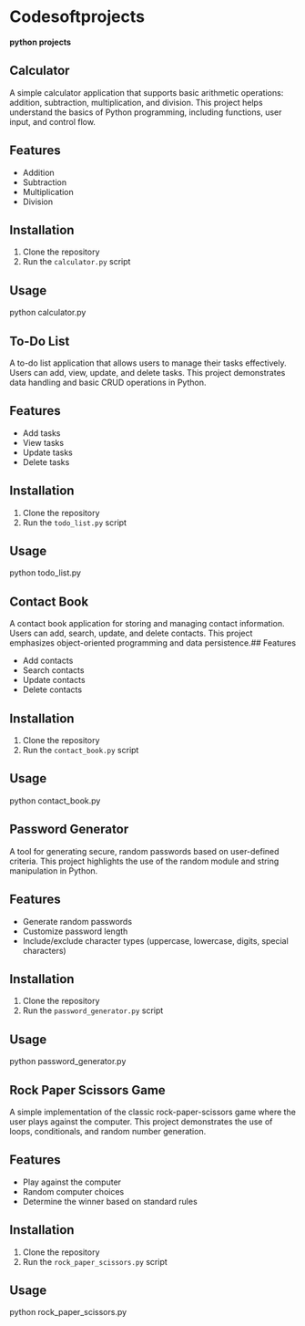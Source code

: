# Codesoftprojects
**python projects**

## Calculator
A simple calculator application that supports basic arithmetic operations: addition, subtraction, multiplication, and division. This project helps understand the basics of Python programming, including functions, user input, and control flow.
## Features
- Addition
- Subtraction
- Multiplication
- Division
## Installation
1. Clone the repository
2. Run the `calculator.py` script
## Usage
python calculator.py


## To-Do List
A to-do list application that allows users to manage their tasks effectively. Users can add, view, update, and delete tasks. This project demonstrates data handling and basic CRUD operations in Python.
## Features
- Add tasks
- View tasks
- Update tasks
- Delete tasks
## Installation
1. Clone the repository
2. Run the `todo_list.py` script
## Usage
python todo_list.py


## Contact Book
A contact book application for storing and managing contact information. Users can add, search, update, and delete contacts. This project emphasizes object-oriented programming and data persistence.## Features
- Add contacts
- Search contacts
- Update contacts
- Delete contacts
## Installation
1. Clone the repository
2. Run the `contact_book.py` script
## Usage
python contact_book.py


## Password Generator
A tool for generating secure, random passwords based on user-defined criteria. This project highlights the use of the random module and string manipulation in Python.
## Features
- Generate random passwords
- Customize password length
- Include/exclude character types (uppercase, lowercase, digits, special characters)
## Installation
1. Clone the repository
2. Run the `password_generator.py` script
## Usage
python password_generator.py


## Rock Paper Scissors Game
A simple implementation of the classic rock-paper-scissors game where the user plays against the computer. This project demonstrates the use of loops, conditionals, and random number generation.
## Features
- Play against the computer
- Random computer choices
- Determine the winner based on standard rules
## Installation
1. Clone the repository
2. Run the `rock_paper_scissors.py` script

## Usage
python rock_paper_scissors.py




